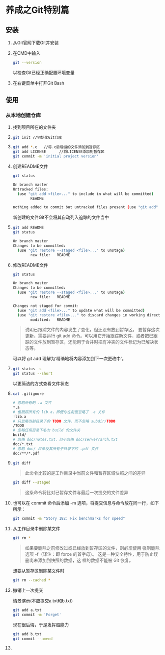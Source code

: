 # 养成之Git特别篇

[^简介]:这篇学习笔记记录了一个菜鸟的成长过程



## 安装

1. 从Git官网下载Git并安装

2. 在CMD中输入

   ```bash
   git --version
   ```

   以检查Git已经正确配置环境变量

3. 在右键菜单中打开Git Bash

## 使用

### 从本地创建仓库

1. 找到项目所在的文件夹

2. ```bash
   git init	//初始化Git仓库
   ```

3. ```bash
   git add *.c   //将.c后后缀的文件添加到暂存区
   git add LICENSE		//将LICENSE添加到暂存区
   git commit -m 'initial project version'
   ```

4. 创建README文件

   ```bash
   git status
   ```

   ```bash
   On branch master
   Untracked files:
     (use "git add <file>..." to include in what will be committed)
           README
   
   nothing added to commit but untracked files present (use "git add" to track)
   
   ```

   新创建的文件Git不会将其自动列入追踪的文件当中

5. ```bash
   git add README
   git status
   ```

   ```bash
   On branch master
   Changes to be committed:
     (use "git restore --staged <file>..." to unstage)
           new file:   README
   ```

6. 修改README文件

   ```bash
   git status
   ```

   ```bash
   On branch master
   Changes to be committed:
     (use "git restore --staged <file>..." to unstage)
           new file:   README
   
   Changes not staged for commit:
     (use "git add <file>..." to update what will be committed)
     (use "git restore <file>..." to discard changes in working directory)
           modified:   README
   ```

   > 说明已跟踪文件的内容发生了变化，但还没有放到暂存区。 要暂存这次更新，需要运行 git add 命令。可以用它开始跟踪新文件，或者把已跟踪的文件放到暂存区，还能用于合并时把有冲突的文件标记为已解决状态等。

   可以将 git add 理解为‘精确地将内容添加到下一次更改中’。

7. ```bash
   git status -s
   git status --short
   ```

   以更简洁的方式查看文件状态

8. ```bash
   cat .gitignore
   ```

   ```bash
   # 忽略所有的 .a 文件
   *.a
   # 但跟踪所有的 lib.a，即便你在前面忽略了 .a 文件
   !lib.a
   # 只忽略当前目录下的 TODO 文件，而不忽略 subdir/TODO
   /TODO
   # 忽略任何目录下名为 build 的文件夹
   build/
   # 忽略 doc/notes.txt，但不忽略 doc/server/arch.txt
   doc/*.txt
   # 忽略 doc/ 目录及其所有子目录下的 .pdf 文件
   doc/**/*.pdf
   ```

9. ```bash
   git diff
   ```

   > 此命令比较的是工作目录中当前文件和暂存区域快照之间的差异

   

   ```bash
   git diff --staged
   ```

   > 这条命令将比对已暂存文件与最后一次提交的文件差异

   

10. 也可以在 commit 命令后添加 -m 选项，将提交信息与命令放在同一行，如下所示：

    ```bash
    git commit -m "Story 182: Fix benchmarks for speed"
    ```

11. 从工作目录中删除某文件

    ```bash
    git rm *
    ```

    >  如果要删除之前修改过或已经放到暂存区的文件，则必须使用 强制删除选项 -f（译注：即 force 的首字母）。 这是一种安全特性，用于防止误删尚未添加到快照的数据，这 样的数据不能被 Git 恢复。

    想要从暂存区删除某文件时

    ```bash
    git rm --cached *
    ```

12. 撤销上一次提交

    情景演示(本应提交a.txt和b.txt)

    ```bash
    git add a.txt
    git commit -m 'Forget'
    ```

    现在很后悔，于是发挥超能力

    ```bash
    git add b.txt
    git commit --amend
    ```

13. 